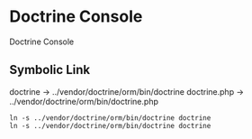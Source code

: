 Doctrine Console
================

Doctrine Console

Symbolic Link
-------------

doctrine -> ../vendor/doctrine/orm/bin/doctrine
doctrine.php -> ../vendor/doctrine/orm/bin/doctrine.php

```
ln -s ../vendor/doctrine/orm/bin/doctrine doctrine
ln -s ../vendor/doctrine/orm/bin/doctrine doctrine
```